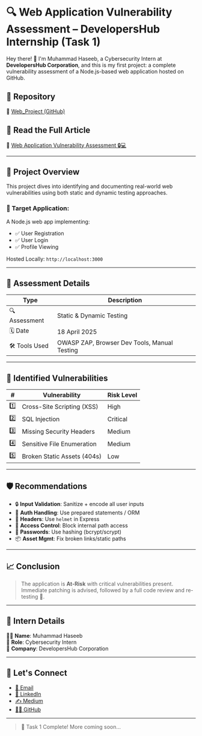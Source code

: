 # 🔍 Web Application Vulnerability Assessment – DevelopersHub Internship (Task 1)

Hey there! 👋 I'm Muhammad Haseeb, a Cybersecurity Intern at **DevelopersHub Corporation**, and this is my first project: a complete vulnerability assessment of a Node.js-based web application hosted on GitHub.

## 📁 Repository
🔗 [Web_Project (GitHub)](https://github.com/MH4S33B/Web_Project)
## 📖 Read the Full Article  
📄 [Web Application Vulnerability Assessment 🔒💻](https://medium.com/@mh4s33b/web-application-vulnerability-assessment-b454172fc534)

---

## 📌 Project Overview
This project dives into identifying and documenting real-world web vulnerabilities using both static and dynamic testing approaches.

### 🔧 Target Application:
A Node.js web app implementing:
- ✅ User Registration
- ✅ User Login
- ✅ Profile Viewing

Hosted Locally: `http://localhost:3000`

---

## 🧪 Assessment Details

| Type             | Description                           |
|------------------|---------------------------------------|
| 🔍 Assessment     | Static & Dynamic Testing              |
| 🗓️ Date           | 18 April 2025                         |
| 🛠️ Tools Used     | OWASP ZAP, Browser Dev Tools, Manual Testing |

---

## 🚨 Identified Vulnerabilities

| #  | Vulnerability                 | Risk Level |
|----|-------------------------------|------------|
| 1️⃣ | Cross-Site Scripting (XSS)     | High       |
| 2️⃣ | SQL Injection                 | Critical   |
| 3️⃣ | Missing Security Headers      | Medium     |
| 4️⃣ | Sensitive File Enumeration    | Medium     |
| 5️⃣ | Broken Static Assets (404s)   | Low        |

---

## 🛡️ Recommendations

- 🔒 **Input Validation**: Sanitize + encode all user inputs
- 🔐 **Auth Handling**: Use prepared statements / ORM
- 🧱 **Headers**: Use `helmet` in Express
- 🚫 **Access Control**: Block internal path access
- 🧂 **Passwords**: Use hashing (bcrypt/scrypt)
- 📦 **Asset Mgmt**: Fix broken links/static paths

---

## 📈 Conclusion

> The application is **At-Risk** with critical vulnerabilities present. Immediate patching is advised, followed by a full code review and re-testing 🔁.

---

## 💼 Intern Details

👨‍💻 **Name**: Muhammad Haseeb  
💼 **Role**: Cybersecurity Intern  
🏢 **Company**: DevelopersHub Corporation  

---

## 🔗 Let's Connect

- [📧 Email](mailto:mhaseebraja2006@gmail.com)
- [🔗 LinkedIn](https://www.linkedin.com/in/mhaseeb211)
- [✍️ Medium](https://medium.com/@mh4s33b)
- [👨‍💻 GitHub](https://github.com/MH4S33B)

---

> 🚀 Task 1 Complete! More coming soon…
